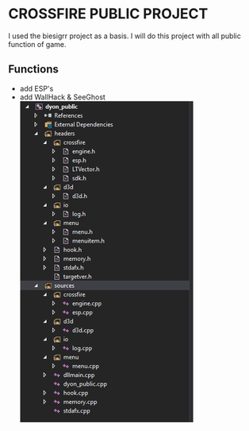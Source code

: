 # CROSSFIRE PUBLIC PROJECT
  I used the biesigrr project as a basis. I will do this project with all public function of game.
## Functions
- add ESP's
- add WallHack & SeeGhost
![Test Image 1](https://raw.githubusercontent.com/Dyonanthan/crossfire_public_dyon/master/dyon_public/project.png)

